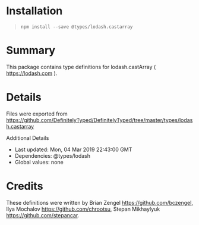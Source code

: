 # Installation
> `npm install --save @types/lodash.castarray`

# Summary
This package contains type definitions for lodash.castArray ( https://lodash.com ).

# Details
Files were exported from https://github.com/DefinitelyTyped/DefinitelyTyped/tree/master/types/lodash.castarray

Additional Details
 * Last updated: Mon, 04 Mar 2019 22:43:00 GMT
 * Dependencies: @types/lodash
 * Global values: none

# Credits
These definitions were written by Brian Zengel <https://github.com/bczengel>, Ilya Mochalov <https://github.com/chrootsu>, Stepan Mikhaylyuk <https://github.com/stepancar>.
